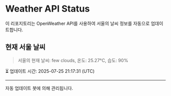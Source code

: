 
# Weather API Status

이 리포지토리는 OpenWeather API를 사용하여 서울의 날씨 정보를 자동으로 업데이트합니다.

## 현재 서울 날씨
> 서울의 현재 날씨: few clouds, 온도: 25.27°C, 습도: 90%

⏳ 업데이트 시간: 2025-07-25 21:17:31 (UTC)

---
자동 업데이트 봇에 의해 관리됩니다.
